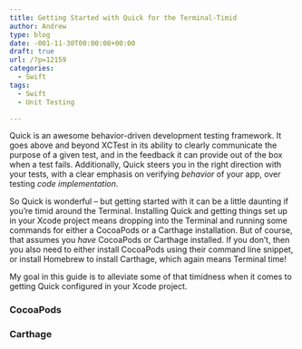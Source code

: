 ```yaml
---
title: Getting Started with Quick for the Terminal-Timid
author: Andrew
type: blog
date: -001-11-30T00:00:00+00:00
draft: true
url: /?p=12159
categories:
  - Swift
tags:
  - Swift
  - Unit Testing

---
```

Quick is an awesome behavior-driven development testing framework. It goes above and beyond XCTest in its ability to clearly communicate the purpose of a given test, and in the feedback it can provide out of the box when a test fails. Additionally, Quick steers you in the right direction with your tests, with a clear emphasis on verifying _behavior_ of your app, over testing _code implementation_.

So Quick is wonderful &#8211; but getting started with it can be a little daunting if you&#8217;re timid around the Terminal. Installing Quick and getting things set up in your Xcode project means dropping into the Terminal and running some commands for either a CocoaPods or a Carthage installation. But of course, that assumes you _have_ CocoaPods or Carthage installed. If you don&#8217;t, then you also need to either install CocoaPods using their command line snippet, or install Homebrew to install Carthage, which again means Terminal time!

My goal in this guide is to alleviate some of that timidness when it comes to getting Quick configured in your Xcode project.

### CocoaPods

### Carthage